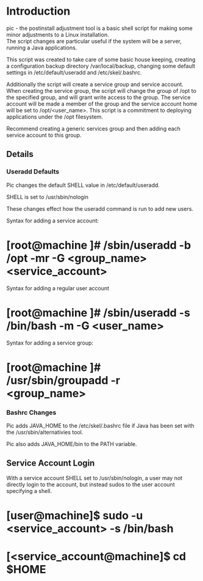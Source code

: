
Introduction
============
pic - the postinstall adjustment tool is a basic shell script for making 
some minor adjustments to a Linux installation.  
The script changes are particular useful if the system will be a server, 
running a Java applications.  

This script was created to take care of some basic house keeping, creating 
a configuration backup directory /var/local/backup, changing some default 
settings in /etc/default/useradd and /etc/skel/.bashrc.

Additionally the script will create a service group and service account.
When creating the service group, the script will change the group of /opt
to the specified group, and will grant write access to the group. The 
service account will be made a member of the group and the service account
home will be set to /opt/<user_name>. This script is a commitment to deploying
applications under the /opt filesystem. 

Recommend creating a generic services group and then adding each service 
account to this group.   

Details
-------
### Useradd Defaults
Pic changes the default SHELL value in /etc/default/useradd. 

SHELL is set to /usr/sbin/nologin


These changes effect how the useradd command is run to add new users. 

Syntax for adding a service account:
  # [root@machine ]# /sbin/useradd -b /opt -mr -G <group_name> <service_account>

Syntax for adding a regular user account
  # [root@machine ]# /sbin/useradd -s /bin/bash -m -G <user_name>

Syntax for adding a service group:
  # [root@machine ]# /usr/sbin/groupadd -r <group_name> 


### Bashrc Changes
Pic adds JAVA_HOME to the /etc/skel/.bashrc file if Java has been set with
the /usr/sbin/alternativies tool.

Pic also adds JAVA_HOME/bin to the PATH variable.

Service Account Login
---------------------
With a service account SHELL set to /usr/sbin/nologin, a user may not directly
login to the account, but instead sudos to the user account specifying a shell.

  # [user@machine]$ sudo -u <service_account> -s /bin/bash
  # [<service_account@machine]$ cd $HOME 


